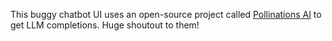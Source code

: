 This buggy chatbot UI uses an open-source project called [Pollinations AI](https://github.com/pollinations) to get LLM completions. Huge shoutout to them!
